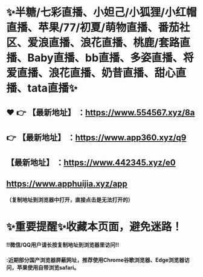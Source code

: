 # :sparkles:半糖/七彩直播、小妲己/小狐狸/小红帽直播、苹果/77/初夏/萌物直播、番茄社区、爱浪直播、浪花直播、桃鹿/套路直播、Baby直播、bb直播、多姿直播、将爱直播、浪花直播、奶昔直播、甜心直播、tata直播:sparkles:

 :heart: :point_right: 【最新地址】 ：https://www.554567.xyz/8a
 ------
:point_right: 【最新地址】 ：https://www.app360.xyz/q9
 ------
【最新地址】 ：https://www.442345.xyz/e0
 ------
https://www.apphuijia.xyz/app
 ------

#### （复制地址到浏览器中打开，直接点击是无法打开的）
# :sparkles:重要提醒:sparkles:收藏本页面，避免迷路！
#### ‼️微信/QQ用户请长按复制地址到浏览器里访问‼
#### :近期部分国产浏览器屏蔽网址，推荐使用Chrome谷歌浏览器、Edge浏览器访问，苹果使用自带浏览safari。
